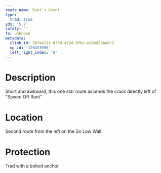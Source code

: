 ```yaml
---
route_name: Runt's Grunt
type:
  trad: true
yds: '5.7'
safety: ''
fa: unknown
metadata:
  climb_id: 3bfae218-d39d-472d-9fbc-eb04d2aba0c3
  mp_id: '120433996'
  left_right_index: '0'
---
```

# Description
Short and awkward, this one star route ascends the crack directly left of "Sawed Off Runt"

# Location
Second route from the left on the So Low Wall.

# Protection
Trad with a bolted anchor
